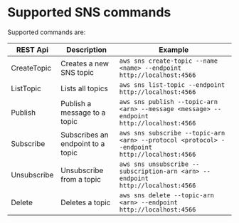
# Supported SNS commands 

Supported commands are:

| REST Api    | Description                       | Example                                                                                          |
|-------------|-----------------------------------|--------------------------------------------------------------------------------------------------|
| CreateTopic | Creates a new SNS topic           | ```aws sns create-topic --name <name> --endpoint http://localhost:4566```                        |
| ListTopic   | Lists all topics                  | ```aws sns list-topic --endpoint http://localhost:4566```                                        | 
| Publish     | Publish a message to a topic      | ```aws sns publish --topic-arn <arn> --message <message> --endpoint http://localhost:4566```     |
| Subscribe   | Subscribes an endpoint to a topic | ```aws sns subscribe --topic-arn <arn> --protocol <protocol> --endpoint http://localhost:4566``` |
| Unsubscribe | Unsubscribe from a topic          | ```aws sns unsubscribe --subscription-arn <arn> --endpoint http://localhost:4566```              |
| Delete      | Deletes a topic                   | ```aws sns delete --topic-arn <arn> --endpoint http://localhost:4566```                          |